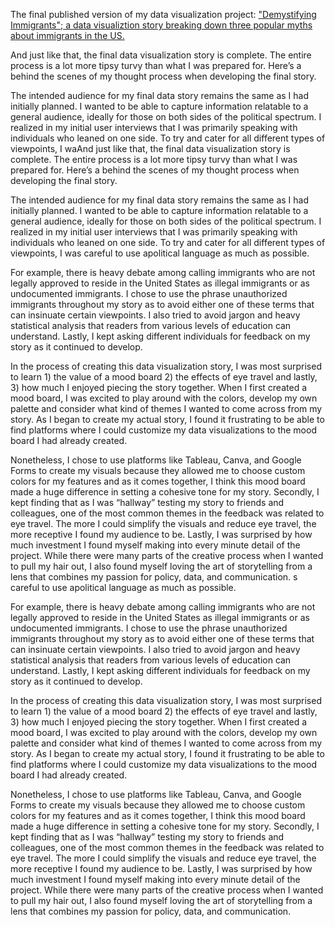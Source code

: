 The final published version of my data visualization project: ["Demystifying Immigrants"; a data visualiztion story breaking down three popular myths about immigrants in the US.](https://carnegiemellon.shorthandstories.com/demystifyingimmigrants/index.html)

And just like that, the final data visualization story is complete. The entire process is a lot more tipsy turvy than what I was prepared for. Here’s a behind the scenes of my thought process when developing the final story. 

The intended audience for my final data story remains the same as I had initially planned. I wanted to be able to capture information relatable to a general audience, ideally for those on both sides of the political spectrum. I realized in my initial user interviews that I was primarily speaking with individuals who leaned on one side. To try and cater for all different types of viewpoints, I waAnd just like that, the final data visualization story is complete. The entire process is a lot more tipsy turvy than what I was prepared for. Here’s a behind the scenes of my thought process when developing the final story. 

The intended audience for my final data story remains the same as I had initially planned. I wanted to be able to capture information relatable to a general audience, ideally for those on both sides of the political spectrum. I realized in my initial user interviews that I was primarily speaking with individuals who leaned on one side. To try and cater for all different types of viewpoints, I was careful to use apolitical language as much as possible. 

For example, there is heavy debate among calling immigrants who are not legally approved to reside in the United States as illegal immigrants or as undocumented immigrants. I chose to use the phrase unauthorized immigrants throughout my story as to avoid either one of these terms that can insinuate certain viewpoints. I also tried to avoid jargon and heavy statistical analysis that readers from various levels of education can understand. Lastly, I kept asking different individuals for feedback on my story as it continued to develop. 

In the process of creating this data visualization story, I was most surprised to learn 1) the value of a mood board 2) the effects of eye travel and lastly, 3) how much I enjoyed piecing the story together. When I first created a mood board, I was excited to play around with the colors, develop my own palette and consider what kind of themes I wanted to come across from my story. As I began to create my actual story, I found it frustrating to be able to find platforms where I could customize my data visualizations to the mood board I had already created. 

Nonetheless, I chose to use platforms like Tableau, Canva, and Google Forms to create my visuals because they allowed me to choose custom colors for my features and as it comes together, I think this mood board made a huge difference in setting a cohesive tone for my story. Secondly, I kept finding that as I was “hallway” testing my story to friends and colleagues, one of the most common themes in the feedback was related to eye travel. The more I could simplify the visuals and reduce eye travel, the more receptive I found my audience to be. Lastly, I was surprised by how much investment I found myself making into every minute detail of the project. While there were many parts of the creative process when I wanted to pull my hair out, I also found myself loving the art of storytelling from a lens that combines my passion for policy, data, and communication. 
s careful to use apolitical language as much as possible. 

For example, there is heavy debate among calling immigrants who are not legally approved to reside in the United States as illegal immigrants or as undocumented immigrants. I chose to use the phrase unauthorized immigrants throughout my story as to avoid either one of these terms that can insinuate certain viewpoints. I also tried to avoid jargon and heavy statistical analysis that readers from various levels of education can understand. Lastly, I kept asking different individuals for feedback on my story as it continued to develop. 

In the process of creating this data visualization story, I was most surprised to learn 1) the value of a mood board 2) the effects of eye travel and lastly, 3) how much I enjoyed piecing the story together. When I first created a mood board, I was excited to play around with the colors, develop my own palette and consider what kind of themes I wanted to come across from my story. As I began to create my actual story, I found it frustrating to be able to find platforms where I could customize my data visualizations to the mood board I had already created. 

Nonetheless, I chose to use platforms like Tableau, Canva, and Google Forms to create my visuals because they allowed me to choose custom colors for my features and as it comes together, I think this mood board made a huge difference in setting a cohesive tone for my story. Secondly, I kept finding that as I was “hallway” testing my story to friends and colleagues, one of the most common themes in the feedback was related to eye travel. The more I could simplify the visuals and reduce eye travel, the more receptive I found my audience to be. Lastly, I was surprised by how much investment I found myself making into every minute detail of the project. While there were many parts of the creative process when I wanted to pull my hair out, I also found myself loving the art of storytelling from a lens that combines my passion for policy, data, and communication. 


